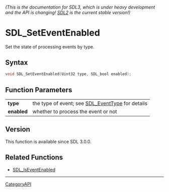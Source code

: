 ###### (This is the documentation for SDL3, which is under heavy development and the API is changing! [SDL2](https://wiki.libsdl.org/SDL2/) is the current stable version!)
# SDL_SetEventEnabled

Set the state of processing events by type.

## Syntax

```c
void SDL_SetEventEnabled(Uint32 type, SDL_bool enabled);

```

## Function Parameters

|                 |                                                                   |
| --------------- | ----------------------------------------------------------------- |
| **type**        | the type of event; see [SDL_EventType](SDL_EventType.md) for details |
| **enabled**     | whether to process the event or not                               |

## Version

This function is available since SDL 3.0.0.

## Related Functions

* [SDL_IsEventEnabled](SDL_IsEventEnabled.md)

----
[CategoryAPI](CategoryAPI.md)
